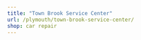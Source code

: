 ```yaml
---
title: "Town Brook Service Center"
url: /plymouth/town-brook-service-center/
shop: car repair
---
```

